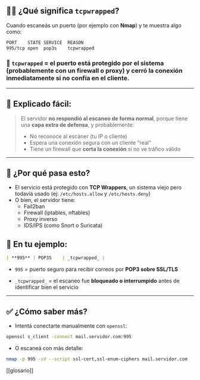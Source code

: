 ## 🕵️‍♂️ ¿Qué significa `tcpwrapped`?

Cuando escaneás un puerto (por ejemplo con **Nmap**) y te muestra algo como:

```bash
PORT    STATE SERVICE  REASON
995/tcp open  pop3s    tcpwrapped
```

### 🔐 `tcpwrapped` = el puerto **está protegido** por el sistema (probablemente con un firewall o proxy) y **cerró la conexión inmediatamente si no confía en el cliente**.

---

## 🧠 Explicado fácil:

> El servidor **no respondió al escaneo de forma normal**, porque tiene una **capa extra de defensa**, y probablemente:
> - No reconoce al escáner (tu IP o cliente)
> - Espera una conexión segura con un cliente "real"
> - Tiene un firewall que **corta la conexión** si no ve tráfico válido

---

## 🔄 ¿Por qué pasa esto?

- El servicio está protegido con **TCP Wrappers**, un sistema viejo pero todavía usado (ej: `/etc/hosts.allow` y `/etc/hosts.deny`)
- O bien, el servidor tiene:
    - Fail2ban
    - Firewall (iptables, nftables)
    - Proxy inverso
    - IDS/IPS (como Snort o Suricata)

## 📌 En tu ejemplo:

```markdown
| **995** | POP3S    | _tcpwrapped_ |
```

- `995` = puerto seguro para recibir correos por **POP3 sobre SSL/TLS**
    
- `_tcpwrapped_` = el escaneo fue **bloqueado o interrumpido** antes de identificar bien el servicio
    

---

## ✅ ¿Cómo saber más?

- Intentá conectarte manualmente con `openssl`:
```bash
openssl s_client -connect mail.servidor.com:995
```
- O escaneá con más detalle:
```bash
nmap -p 995 -sV --script ssl-cert,ssl-enum-ciphers mail.servidor.com
```


[[glosario]]